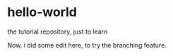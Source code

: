 # hello-world
the tutorial repository, just to learn

Now, i did some edit here, to try the branching feature.
